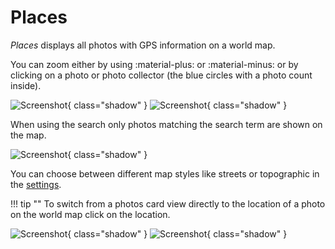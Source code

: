 # Places #

*Places* displays all photos with GPS information on a world map.

You can zoom either by using :material-plus: or :material-minus: or by clicking on a photo or photo collector (the blue circles with a photo count inside).

![Screenshot](img/places-1.png){ class="shadow" }
![Screenshot](img/places-2.png){ class="shadow" }

When using the search only photos matching the search term are shown on the map.

![Screenshot](img/places-3.png){ class="shadow" }

You can choose between different map styles like streets or topographic in the [settings](../settings/general.md).

!!! tip ""
    To switch from a photos card view directly to the location of a photo on the world map click on the location.

   ![Screenshot](img/places-animation-1.png){ class="shadow" }
   ![Screenshot](img/places-animation-2.png){ class="shadow" }
